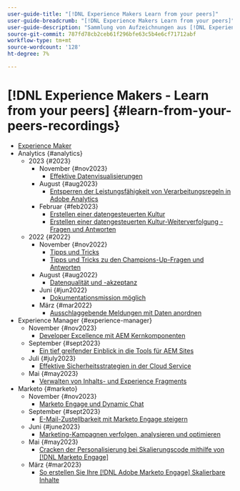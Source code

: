 ```yaml
---
user-guide-title: "[!DNL Experience Makers Learn from your peers]"
user-guide-breadcrumb: "[!DNL Experience Makers Learn from your peers]"
user-guide-description: "Sammlung von Aufzeichnungen aus [!DNL Experience Makers Learn from your peers]"
source-git-commit: 787fd78cb2ceb61f296bfe63c5b4e6cf71712abf
workflow-type: tm+mt
source-wordcount: '128'
ht-degree: 7%

---
```



# [!DNL Experience Makers - Learn from your peers] {#learn-from-your-peers-recordings}

+ [Experience Maker](overview.md)
+ Analytics {#analytics}
   + 2023 {#2023}
      + November {#nov2023}
         + [Effektive Datenvisualisierungen](analytics/nov2023/impactful-data-visualizations.md)
      + August {#aug2023}
         + [Entsperren der Leistungsfähigkeit von Verarbeitungsregeln in Adobe Analytics](analytics/aug2023/processing-rules.md)
      + Februar {#feb2023}
         + [Erstellen einer datengesteuerten Kultur](analytics/feb2023/data-driven-culture.md)
         + [Erstellen einer datengesteuerten Kultur-Weiterverfolgung - Fragen und Antworten](analytics/feb2023/data-driven-culture-q-and-a.md)
   + 2022 {#2022}
      + November {#nov2022}
         + [Tipps und Tricks](analytics/nov2022/tips-and-tricks.md)
         + [Tipps und Tricks zu den Champions-Up-Fragen und Antworten](analytics/nov2022/tips-and-tricks-q-and-a.md)
      + August {#aug2022}
         + [Datenqualität und -akzeptanz](analytics/aug2022/data-quality.md)
      + Juni {#jun2022}
         + [Dokumentationsmission möglich](analytics/june2022/mission-possible.md)
      + März {#mar2022}
         + [Ausschlaggebende Meldungen mit Daten anordnen](analytics/mar2022/stories-with-data.md)
+ Experience Manager {#experience-manager}
   + November {#nov2023}
      + [Developer Excellence mit AEM Kernkomponenten](experience-manager/nov2023/core-components.md)
   + September {#sept2023}
      + [Ein tief greifender Einblick in die Tools für AEM Sites](experience-manager/sept2023/aem-sites-tools.md)
   + Juli {#july2023}
      + [Effektive Sicherheitsstrategien in der Cloud Service](experience-manager/july2023/effective-security-strategies-in-cloud-service.md)
   + Mai {#may2023}
      + [Verwalten von Inhalts- und Experience Fragments](experience-manager/may2023/mastering-content-and-experience-fragments.md)
+ Marketo {#marketo}
   + November {#nov2023}
      + [Marketo Engage und Dynamic Chat](marketo/nov2023/dynamic-chat.md)
   + September {#sept2023}
      + [E-Mail-Zustellbarkeit mit Marketo Engage steigern](marketo/sept2023/email-deliverability.md)
   + Juni {#june2023}
      + [Marketing-Kampagnen verfolgen, analysieren und optimieren](marketo/june2023/marketing-campaigns.md)
   + Mai {#may2023}
      + [Cracken der Personalisierung bei Skalierungscode mithilfe von [!DNL Marketo Engage]](marketo/may2023/personalization-at-scale.md)
   + März {#mar2023}
      + [So erstellen Sie Ihre [!DNL Adobe Marketo Engage] Skalierbare Inhalte](marketo/mar2023/templates-tokens-teamwork.md)
